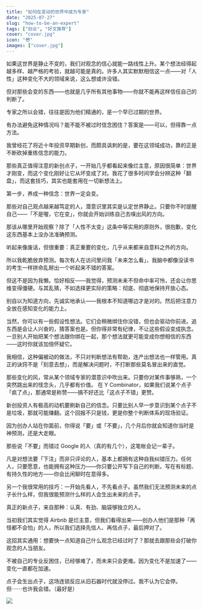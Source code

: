 ```yaml
---
title: "如何在变动的世界中成为专家"
date: "2025-07-27"
slug: "how-to-be-an-expert"
tags: ["创业", "好文推荐"]
cover: "cover.jpg"
icon: "😎"
images: ["cover.jpg"]
---
```

如果这世界是静止不变的，我们对观念的信心就能一路线性上升。某个想法经得起越多样、越严格的考验，就越可能是真的。许多人其实默默相信这一点——对「人性」这种变化不大的领域来说，这么想或许没错。



但对那些会变的东西——也就是几乎所有其他事物——你就不能再这样信任自己的判断了。



专家之所以会错，往往是因为他们精通的，是一个早已过期的世界。



有办法避免这种情况吗？能不能不被过时信念困住？答案是——可以，但得靠一点方法。



我曾经花了将近十年投资早期新创，而颇具讽刺的是，要在这领域成功，靠的正是不断砍掉重练信念的能力。



那些真正值得注意的新创点子，一开始几乎都看起来像烂主意，原因很简单：世界才刚变，而这个变化刚好让它从坏变成了对。我花了很多时间学会分辨这种「翻盘」，而这套技巧，其实也能套用在一切新想法上。



第一步，养成一种信念：世界一定会变。



那些对自己观点越来越笃定的人，潜意识里其实是认定世界静止。只要你不时提醒自己——「不是喔，它在变」，你就会开始训练自己去嗅出风的方向。



那该从哪里开始观察？除了「人性不太变」这条中等实用的原则外，很抱歉，变化这东西基本上没办法准确预测。



听起来像废话，但很重要：真正重要的变化，几乎从来都来自意料之外的方向。



所以我乾脆放弃预测。每次有人在访问里问我「未来怎么看」，我脑中都像没读书的考生一样拼命乱掰出一个听起来不错的答案。



但这不是因为我懒。恰好相反——我觉得，预测未来不但命中率可怜，还会让你思维变得僵硬。与其乱猜，不如选择更实际的策略：彻底、彻底地保持开放心态。



别自以为知道方向，先诚实地承认——我根本不知道哪边才是对的。然后把注意力全放在感知变化的能力上。



当然，你可以有一些假设性想法。它们会稍微绑住你没错，但也会驱动你前进。追东西是会让人兴奋的，猜答案也是。但你得非常有纪律，不让这些假设变成执念。
一旦别人开始把某个想法跟你绑在一起，那个想法就更可能变成你想相信的东西——这时你就该加倍怀疑它。



我相信，这种偏被动的做法，不只对判断想法有帮助，连产出想法也一样管用。真正的诀窍不是「刻意去想」，而是解决问题时，不打断那些莫名冒出来的直觉。



那些变化的风，常从某个领域专家的潜意识中吹出来。只要你对某件事够熟，一个突然跳出来的怪念头，几乎都有价值。
在 Y Combinator，如果我们说某个点子「疯了点」，那通常是称赞——搞不好还比「这点子不错」更赞。



新创投资人有极高的动机要刷新自己的信念。只要比别人早一步意识到某个点子不是垃圾，那就可能赚翻。这个回报不只是钱，更是你整个判断体系的现场验证。



因为创办人站在你面前，你得说「要」或「不要」，几个月后你就会知道你当时是神预测，还是大走眼。



那些说「不要」而错过 Google 的人（真的有几个），这笔帐会记一辈子。



凡是对想法要「下注」而非只评论的人，基本上都拥有这种自我纠错压力。任何人，只要愿意，也能拥有这种压力——你只要公开写下自己的判断。写在有标题、有持久性的地方——你会比闲聊时在意得多。



另一个我很常用的技巧：一开始先看人，不先看点子。虽然我们无法预测未来的点子长什么样，但我很能预测什么样的人会生出未来的点子。



真正的新点子，来自那种：认真、有劲、脑袋够独立的人。



当初我们其实觉得 Airbnb 是烂主意，但我们看得出来——创办人他们是那种「再怪都不会怕」的人，所以我们选择先信人、再信点子，最后押对了。



这招其实通用：想要快一点知道自己什么观念已经过时了？那就去跟那些会打破你观念的人当朋友。



不被自己的专业反困住，已经够难了，而未来只会更难。因为变化不是加速了——变化一直都在加速。



点子会生出点子，这场连锁反应从旧石器时代就没停过。我不认为它会停。
但⋯⋯也许我会错。（最好是）




![](https://prod-files-secure.s3.us-west-2.amazonaws.com/112d0858-5090-4d34-a606-b75eb8d65fd2/46476355-9cf3-4e99-9b7a-3531bc426380/1000202064.png?X-Amz-Algorithm=AWS4-HMAC-SHA256&X-Amz-Content-Sha256=UNSIGNED-PAYLOAD&X-Amz-Credential=ASIAZI2LB466XM4LN6HB%2F20250824%2Fus-west-2%2Fs3%2Faws4_request&X-Amz-Date=20250824T151146Z&X-Amz-Expires=3600&X-Amz-Security-Token=IQoJb3JpZ2luX2VjEOr%2F%2F%2F%2F%2F%2F%2F%2F%2F%2FwEaCXVzLXdlc3QtMiJGMEQCICAmCE85ucP7dO0vGSTE4MQYRXYuMwnWFnZWe5lNLV2fAiBKKwyPLx%2BBmcezcHTgm2rif2JgFaPWIe7hR9vHnpIOQir%2FAwhDEAAaDDYzNzQyMzE4MzgwNSIMlbLeMqmNZSTJS6cGKtwDt9hFJ6caFZGVj1MzdRHV8D8NMliIVU%2BcPpDTeTF%2B16ZAPnisOlwtXJ6DEY1V%2BHUGAvr3jNQwzsmbCkLn06Lqcs6rS9oJrGvwkGOESrX2Krp6YO01a4Oy9DlaXty7XBsnxTr1rjNXl%2BCqTMEGcXs8j4sQtVSNxSYAebQLcQwsLcZB8ceeEb9n%2FK8hLZpNvqXLoD42Xxh%2FOL8bt6BhF38gcvLYW5i4%2Fj8E0r3sUb05kdmq%2BDu87XJ6o1FSGLU%2Bm2H71mLfqTqb6UDvFOJ0gFCWV9FdUKFA87FTyQZ6m47cqN328vUYtof7dItv6a69DpMhI0POGxbIYnb4istT7NBSLqkeqkAJNvEEgXHYyWOIP1D6zTiQviBAwRq%2F8hJG8ea5R7Uy1hjjOvW4gcDiHauXnrKQ5sx5WZxE7mVGBNo0zDDM2nQ7QuoyoaEcwCRSL2i9Zu7A6TK57dKyxbCxBM2nvv127Oaw7WMkVTB7WzC5b81FS5FgeQfitiseAjVJYvVfKQWUWqH%2FsnPkSXvKHH5v9XLfEI1P5rMy8mGd%2BwFMYC0CYUcnFq60QDJv6J7uUwJpWUlIv5vyfSwUMePdfSOJ4NUIRxORt9SgfJ%2BwguX%2Bm4jp17x2jXPLRBexHgYwjL%2BrxQY6pgGQ0Kcumi1LKItx5khQtM2fFq5XDHe0qL0ZvCGOCqvU%2F5IfiqU7CuIgr0977z8Q6mI88z4ZCvSoJgCTMCOu7Sn0gYkh4LXjQliY%2FByB8j%2BSk5sIbpp8Jzh6k6XmUljrFpI85uy1E3b%2BrpF4hWjSMfE5nWNyZcWo9dmUp6wK4phi%2B9RP%2FSh69QAnY3ogAI0H1HtXYkCYjdq7Tj4A%2F7QGMM96yFc76qvi&X-Amz-Signature=f531dc81da538db6d09366b4249b42b895e4ade7a4753f1b78c03144bfba52fd&X-Amz-SignedHeaders=host&x-amz-checksum-mode=ENABLED&x-id=GetObject)

